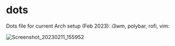 # dots
Dots file for current Arch setup (Feb 2023):
i3wm, polybar, rofi, vim:

![Screenshot_20230211_155952](https://user-images.githubusercontent.com/48167665/218281013-5d4abd6c-e13c-4e78-b173-7675e8b79579.png)
